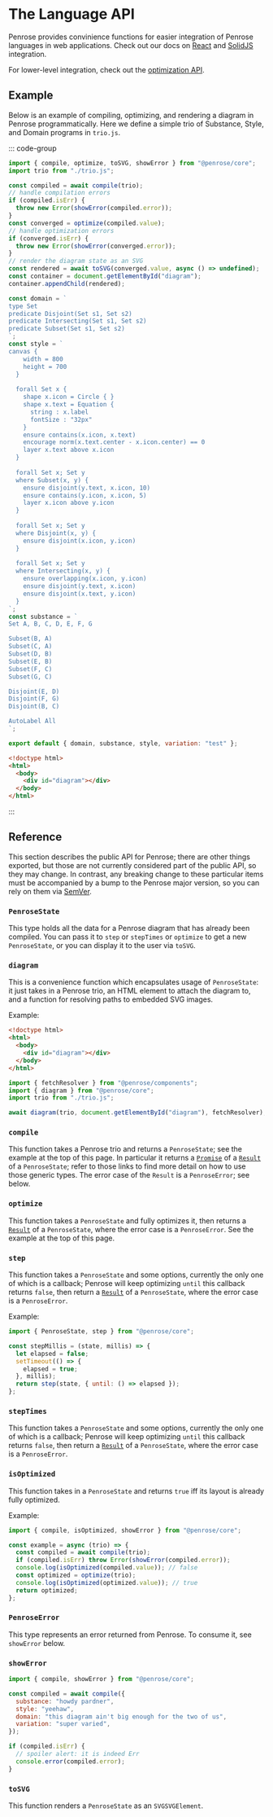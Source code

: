 # The Language API

Penrose provides convinience functions for easier integration of Penrose languages in web applications. Check out our docs on [React](./react) and [SolidJS](./solid) integration.

For lower-level integration, check out the [optimization API](./optimization-api).

## Example

Below is an example of compiling, optimizing, and rendering a diagram in Penrose programmatically. Here we define a simple trio of Substance, Style, and Domain programs in `trio.js`.

::: code-group

```javascript [script.js]
import { compile, optimize, toSVG, showError } from "@penrose/core";
import trio from "./trio.js";

const compiled = await compile(trio);
// handle compilation errors
if (compiled.isErr) {
  throw new Error(showError(compiled.error));
}
const converged = optimize(compiled.value);
// handle optimization errors
if (converged.isErr) {
  throw new Error(showError(converged.error));
}
// render the diagram state as an SVG
const rendered = await toSVG(converged.value, async () => undefined);
const container = document.getElementById("diagram");
container.appendChild(rendered);
```

```javascript [trio.js]
const domain = `
type Set
predicate Disjoint(Set s1, Set s2)
predicate Intersecting(Set s1, Set s2)
predicate Subset(Set s1, Set s2)
`;
const style = `
canvas {
    width = 800
    height = 700
  }
  
  forall Set x {
    shape x.icon = Circle { }
    shape x.text = Equation {
      string : x.label
      fontSize : "32px"
    }
    ensure contains(x.icon, x.text)
    encourage norm(x.text.center - x.icon.center) == 0
    layer x.text above x.icon
  }
  
  forall Set x; Set y
  where Subset(x, y) {
    ensure disjoint(y.text, x.icon, 10)
    ensure contains(y.icon, x.icon, 5)
    layer x.icon above y.icon
  }
  
  forall Set x; Set y
  where Disjoint(x, y) {
    ensure disjoint(x.icon, y.icon)
  }
  
  forall Set x; Set y
  where Intersecting(x, y) {
    ensure overlapping(x.icon, y.icon)
    ensure disjoint(y.text, x.icon)
    ensure disjoint(x.text, y.icon)
  }  
`;
const substance = `
Set A, B, C, D, E, F, G

Subset(B, A)
Subset(C, A)
Subset(D, B)
Subset(E, B)
Subset(F, C)
Subset(G, C)

Disjoint(E, D)
Disjoint(F, G)
Disjoint(B, C)

AutoLabel All
`;

export default { domain, substance, style, variation: "test" };
```

```html [index.html]
<!doctype html>
<html>
  <body>
    <div id="diagram"></div>
  </body>
</html>
```

:::

## Reference

This section describes the public API for Penrose; there are other things
exported, but those are not currently considered part of the public API, so they
may change. In contrast, any breaking change to these particular items must be
accompanied by a bump to the Penrose major version, so you can rely on them via
[SemVer][].

### `PenroseState`

This type holds all the data for a Penrose diagram that has already been
compiled. You can pass it to `step` or `stepTimes` or `optimize` to get a new
`PenroseState`, or you can display it to the user via `toSVG`.

### `diagram`

This is a convenience function which encapsulates usage of `PenroseState`: it
just takes in a Penrose trio, an HTML element to attach the diagram to, and a
function for resolving paths to embedded SVG images.

Example:

```html
<!doctype html>
<html>
  <body>
    <div id="diagram"></div>
  </body>
</html>
```

```javascript
import { fetchResolver } from "@penrose/components";
import { diagram } from "@penrose/core";
import trio from "./trio.js";

await diagram(trio, document.getElementById("diagram"), fetchResolver);
```

### `compile`

This function takes a Penrose trio and returns a `PenroseState`; see the example
at the top of this page. In particular it returns a [`Promise`][promise] of a
[`Result`][true-myth/result] of a `PenroseState`; refer to those links to find
more detail on how to use those generic types. The error case of the `Result` is
a `PenroseError`; see below.

### `optimize`

This function takes a `PenroseState` and fully optimizes it, then returns a
[`Result`][true-myth/result] of a `PenroseState`, where the error case is a
`PenroseError`. See the example at the top of this page.

### `step`

This function takes a `PenroseState` and some options, currently the only one of
which is a callback; Penrose will keep optimizing `until` this callback returns
`false`, then return a [`Result`][true-myth/result] of a `PenroseState`, where
the error case is a `PenroseError`.

Example:

```javascript
import { PenroseState, step } from "@penrose/core";

const stepMillis = (state, millis) => {
  let elapsed = false;
  setTimeout(() => {
    elapsed = true;
  }, millis);
  return step(state, { until: () => elapsed });
};
```

### `stepTimes`

This function takes a `PenroseState` and some options, currently the only one of
which is a callback; Penrose will keep optimizing `until` this callback returns
`false`, then return a [`Result`][true-myth/result] of a `PenroseState`, where
the error case is a `PenroseError`.

### `isOptimized`

This function takes in a `PenroseState` and returns `true` iff its layout is
already fully optimized.

Example:

```javascript
import { compile, isOptimized, showError } from "@penrose/core";

const example = async (trio) => {
  const compiled = await compile(trio);
  if (compiled.isErr) throw Error(showError(compiled.error));
  console.log(isOptimized(compiled.value)); // false
  const optimized = optimize(trio);
  console.log(isOptimized(optimized.value)); // true
  return optimized;
};
```

### `PenroseError`

This type represents an error returned from Penrose. To consume it, see
`showError` below.

### `showError`

```javascript
import { compile, showError } from "@penrose/core";

const compiled = await compile({
  substance: "howdy pardner",
  style: "yeehaw",
  domain: "this diagram ain't big enough for the two of us",
  variation: "super varied",
});

if (compiled.isErr) {
  // spoiler alert: it is indeed Err
  console.error(compiled.error);
}
```

### `toSVG`

This function renders a `PenroseState` as an `SVGSVGElement`.

[continuous map]: https://penrose.cs.cmu.edu/try/?examples=set-theory-domain%2Fcontinuousmap
[promise]: https://developer.mozilla.org/en-US/docs/Web/JavaScript/Reference/Global_Objects/Promise
[semver]: https://semver.org/
[true-myth/result]: https://github.com/true-myth/true-myth/tree/v4.1.1#result-with-a-functional-style
